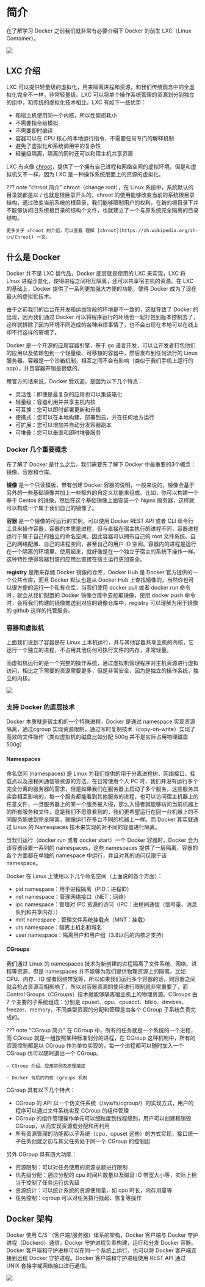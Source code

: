 # 简介

在了解学习 Docker 之前我们就非常有必要介绍下 Docker 的前生 LXC（Linux Container）。

![](https://www.qikqiak.com/k8strain/assets/img/docker/docker-logo.png)

## LXC 介绍

LXC 可以提供轻量级的虚拟化，用来隔离进程和资源，和我们传统观念中的全虚拟化完全不一样，非常轻量级。LXC 可以将单个操作系统管理的资源划分到独立的组中，和传统的虚拟化技术相比，LXC 有如下一些优势：

- 和宿主机使用同一个内核，所以性能损耗小
- 不需要指令级模拟
- 不需要即时编译
- 容器可以在 CPU 核心的本地运行指令，不需要任何专门的解释机制
- 避免了虚拟化和系统调用中的复杂性
- 轻量级隔离，隔离的同时还可以和宿主机共享资源

LXC 有点像 [chroot](https://zh.wikipedia.org/zh-cn/Chroot)，提供了一个拥有自己进程和网络空间的虚拟环境，但是和虚拟机又不一样，因为 LXC 是一种操作系统层面上的资源的虚拟化。

??? note "chroot 简介"
    chroot（change root），在 Linux 系统中，系统默认的目录就都是以 / 也就是根目录开头的，chroot 的使用能够改变当前的系统根目录结构，通过改变当前系统的根目录，我们能够限制用户的权利，在新的根目录下并不能够访问旧系统根目录的结构个文件，也就建立了一个与原系统完全隔离的目录结构。
    
    更多关于 chroot 的介绍，可以查看 理解 [chroot](https://zh.wikipedia.org/zh-cn/Chroot) 一文。


## 什么是 Docker

Docker 并不是 LXC 替代品，Docker 底层就是使用的 LXC 来实现，LXC 将 Linux 进程沙盒化，使得进程之间相互隔离，还可以共享宿主机的资源。在 LXC 的基础上，Docker 提供了一系列更加强大方便的功能，使得 Docker 成为了现在最火的虚拟化技术。

由于之前我们的后台在开发和运维阶段的环境是不一致的，这就导致了 Docker 的出现，因为我们通过 Docker 可以将程序运行的环境也一起打包到版本控制去了，这样就排除了因为环境不同造成的各种麻烦事情了，也不会出现在本地可以在线上却不行这样的窘境了。

Docker 是一个开源的应用容器引擎，基于 go 语言开发，可以让开发者打包他们的应用以及依赖包到一个轻量级、可移植的容器中，然后发布到任何流行的 Linux 服务器。容器是一个沙箱机制，相互之间不会有影响（类似于我们手机上运行的 app），并且容器开销是很低的。

用官方的话来说，Docker 受欢迎，是因为以下几个特点：

- 灵活性：即使是最复杂的应用也可以集装箱化
- 轻量级：容器利用并共享主机内核
- 可互换：您可以即时部署更新和升级
- 便携式：您可以在本地构建，部署到云，并在任何地方运行
- 可扩展：您可以增加并自动分发容器副本
- 可堆叠：您可以垂直和即时堆叠服务

### Docker 几个重要概念

在了解了 Docker 是什么之后，我们需要先了解下 Docker 中最重要的3个概念：镜像、容器和仓库。

**镜像** 是一个只读模板，带有创建 Docker 容器的说明，一般来说的，镜像会基于另外的一些基础镜像并加上一些额外的自定义功能来组成。比如，你可以构建一个基于 Centos 的镜像，然后在这个基础镜像上面安装一个 Nginx 服务器，这样就可以构成一个属于我们自己的镜像了。

**容器** 是一个镜像的可运行的实例，可以使用 Docker REST API 或者 CLI 命令行工具来操作容器，容器的本质是进程，但与直接在宿主执行的进程不同，容器进程运行于属于自己的独立的命名空间。因此容器可以拥有自己的 root 文件系统、自己的网络配置、自己的进程空间，甚至自己的用户 ID 空间。容器内的进程是运行在一个隔离的环境里，使用起来，就好像是在一个独立于宿主的系统下操作一样。这种特性使得容器封装的应用比直接在宿主运行更加安全。

**registry** 是用来存储 Docker 镜像的仓库，Docker Hub 是 Docker 官方提供的一个公共仓库，而且 Docker 默认也是从 Docker Hub 上查找镜像的，当然你也可以很方便的运行一个私有仓库，当我们使用 docker pull 或者 docker run 命令时，就会从我们配置的 Docker 镜像仓库中去拉取镜像，使用 docker push 命令时，会将我们构建的镜像推送到对应的镜像仓库中，registry 可以理解为用于镜像的 github 这样的托管服务。


### 容器和虚拟机

上面我们说到了容器是在 Linux 上本机运行，并与其他容器共享主机的内核，它运行一个独立的进程，不占用其他任何可执行文件的内存，非常轻量。

而虚拟机运行的是一个完整的操作系统，通过虚拟机管理程序对主机资源进行虚拟访问，相比之下需要的资源需要更多，但是非常安全，因为是独立的操作系统，独立的内核。

![](https://www.qikqiak.com/k8strain/assets/img/docker/container--vs-vm.png)

### 支持 Docker 的底层技术


Docker 本质就是宿主机的一个特殊进程，Docker 是通过 namespace 实现资源隔离，通过cgroup 实现资源限制，通过写时复制技术（copy-on-write）实现了高效的文件操作（类似虚拟机的磁盘比如分配 500g 并不是实际占用物理磁盘 500g）

#### Namespaces

命名空间 (namespaces) 是 Linux 为我们提供的用于分离进程树、网络接口、挂载点以及进程间通信等资源的方法。在日常使用个人 PC 时，我们并没有运行多个完全分离的服务器的需求，但是如果我们在服务器上启动了多个服务，这些服务其实会相互影响的，每一个服务都能看到其他服务的进程，也可以访问宿主机器上的任意文件，一旦服务器上的某一个服务被入侵，那么入侵者就能够访问当前机器上的所有服务和文件，这是我们不愿意看到的，我们更希望运行在同一台机器上的不同服务能做到完全隔离，就像运行在多台不同的机器上一样。而 Docker 其实就通过 Linux 的 Namespaces 技术来实现的对不同的容器进行隔离。

当我们运行（docker run 或者 docker start）一个 Docker 容器时，Docker 会为该容器设置一系列的 namespaces，这些 namespaces 提供了一层隔离，容器的各个方面都在单独的 namespace 中运行，并且对其的访问仅限于该 namespace。

Docker 在 Linux 上使用以下几个命名空间（上面说的各个方面）：

- pid namespace：用于进程隔离（PID：进程ID）
- net namespace：管理网络接口（NET：网络）
- ipc namespace：管理对 IPC 资源的访问（IPC：进程间通信（信号量、消息队列和共享内存））
- mnt namespace：管理文件系统挂载点（MNT：挂载）
- uts namespace：隔离主机名和域名
- user namespace：隔离用户和用户组（3.8以后的内核才支持）

#### CGroups

我们通过 Linux 的 namespaces 技术为新创建的进程隔离了文件系统、网络、进程等资源，但是 namespaces 并不能够为我们提供物理资源上的隔离，比如 CPU、内存、IO 或者网络带宽等，所以如果我们运行多个容器的话，则容器之间就会抢占资源互相影响了，所以对容器资源的使用进行限制就非常重要了，而 Control Groups（CGroups）技术就能够隔离宿主机上的物理资源。CGroups 由 7 个主要的子系统组成：分别是 cpuset、cpu、cpuacct、blkio、devices、freezer、memory，不同类型资源的分配和管理是由各个 CGroup 子系统负责完成的。

??? note "CGroup 简介"
    在 CGroup 中，所有的任务就是一个系统的一个进程，而 CGroup 就是一组按照某种标准划分的进程，在 CGroup 这种机制中，所有的资源控制都是以 CGroup 作为单位实现的，每一个进程都可以随时加入一个 CGroup 也可以随时退出一个 CGroup。

    – CGroup 介绍、应用实例及原理描述

    – Docker 背后的内核 Cgroups 机制

CGroup 具有以下几个特点：　　　　　　　

- CGroup 的 API 以一个伪文件系统（/sys/fs/cgroup/）的实现方式，用户的程序可以通过文件系统实现 CGroup 的组件管理
- CGroup 的组件管理操作单元可以细粒度到线程级别，用户可以创建和销毁 CGroup，从而实现资源载分配和再利用
- 所有资源管理的功能都以子系统（cpu、cpuset 这些）的方式实现，接口统一子任务创建之初与其父任务处于同一个 CGroup 的控制组

另外 CGroup 具有四大功能：　　　　　　　　

- 资源限制：可以对任务使用的资源总额进行限制
- 优先级分配：通过分配的 cpu 时间片数量以及磁盘 IO 带宽大小等，实际上相当于控制了任务运行优先级
- 资源统计：可以统计系统的资源使用量，如 cpu 时长，内存用量等
- 任务控制：cgroup 可以对任务执行挂起、恢复等操作

## Docker 架构

Docker 使用 C/S （客户端/服务器）体系的架构，Docker 客户端与 Docker 守护进程（Dockerd）通信，Docker 守护进程负责构建，运行和分发 Docker 容器。Docker 客户端和守护进程可以在同一个系统上运行，也可以将 Docker 客户端连接到远程 Docker 守护进程。Docker 客户端和守护进程使用 REST API 通过 UNIX 套接字或网络接口进行通信。

![](https://www.qikqiak.com/k8strain/assets/img/docker/docker-structrue.png)